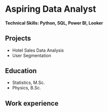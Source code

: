 # Aspiring Data Analyst

#### Technical Skills: Python, SQL, Power BI, Looker
## Projects
- Hotel Sales Data Analysis
- User Segmentation


## Education
- Statistics, M.Sc.
- Physics, B.Sc.

## Work experience
